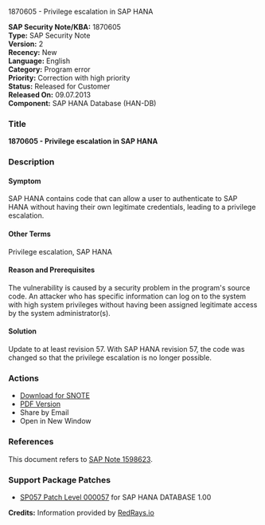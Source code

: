 1870605 - Privilege escalation in SAP HANA

**SAP Security Note/KBA:** 1870605  
**Type:** SAP Security Note  
**Version:** 2  
**Recency:** New  
**Language:** English  
**Category:** Program error  
**Priority:** Correction with high priority  
**Status:** Released for Customer  
**Released On:** 09.07.2013  
**Component:** SAP HANA Database (HAN-DB)

### Title
**1870605 - Privilege escalation in SAP HANA**

### Description

#### Symptom
SAP HANA contains code that can allow a user to authenticate to SAP HANA without having their own legitimate credentials, leading to a privilege escalation.

#### Other Terms
Privilege escalation, SAP HANA

#### Reason and Prerequisites
The vulnerability is caused by a security problem in the program's source code. An attacker who has specific information can log on to the system with high system privileges without having been assigned legitimate access by the system administrator(s).

#### Solution
Update to at least revision 57. With SAP HANA revision 57, the code was changed so that the privilege escalation is no longer possible.

### Actions
- [Download for SNOTE](https://notesdownloads.sap.com/note/0040000017667142017)
- [PDF Version](https://userapps.support.sap.com/sap/support/sfm/notes/print/0001870605?language=en-US&token=64615D3764F8C1A23E301DD089824E6E)
- Share by Email
- Open in New Window

### References
This document refers to [SAP Note 1598623](https://me.sap.com/notes/1598623).

### Support Package Patches
- [SP057 Patch Level 000057](https://userapps.support.sap.com/sap/support/swdc/notes?cvnr=01200615320200017790&support_package=SP057&patch_level=000057) for SAP HANA DATABASE 1.00

**Credits:** Information provided by [RedRays.io](https://redrays.io)